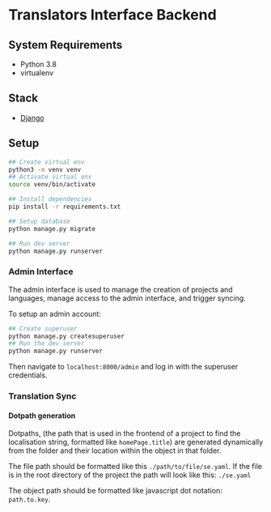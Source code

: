 # Translators Interface Backend

## System Requirements

- Python 3.8
- virtualenv

## Stack

- [Django](https://docs.djangoproject.com/en/3.2/)

## Setup

```bash
## Create virtual env
python3 -m venv venv
## Activate virtual env
source venv/bin/activate

## Install dependencies
pip install -r requirements.txt

## Setup database
python manage.py migrate

## Run dev server
python manage.py runserver
```

### Admin Interface

The admin interface is used to manage the creation of projects and languages, manage access to the admin interface, and trigger syncing.

To setup an admin account:

```bash
## Create superuser
python manage.py createsuperuser
## Run the dev server
python manage.py runserver
```

Then navigate to `localhost:8000/admin` and log in with the superuser credentials.

### Translation Sync

#### Dotpath generation

Dotpaths, (the path that is used in the frontend of a project to find the localisation string, formatted like `homePage.title`) are generated dynamically from the folder and their location within the object in that folder.

The file path should be formatted like this `./path/to/file/se.yaml`. If the file is in the root directory of the project the path will look like this: `./se.yaml`

The object path should be formatted like javascript dot notation: `path.to.key`.
